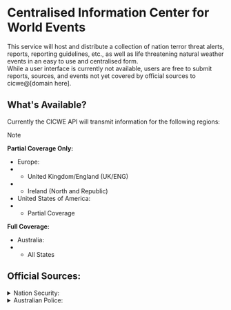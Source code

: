 # Centralised Information Center for World Events

This service will host and distribute a collection of nation terror threat alerts, reports, reporting guidelines, etc., as well as life threatening natural weather events in an easy to use and centralised form.  
While a user interface is currently not available, users are free to submit reports, sources, and events not yet covered by official sources to cicwe@[domain here].

## What's Available?
Currently the CICWE API will transmit information for the following regions:

> [!NOTE]
> **Partial Coverage Only:**
> - Europe:
> - - United Kingdom/England (UK/ENG)
> - - Ireland (North and Republic)
> - United States of America:
> - - Partial Coverage
>  
> **Full Coverage:**
> - Australia:
> - - All States 

## Official Sources:

<details>
    <summary> Nation Security:</summary>
    <ul>
        <li> UK National Security: https://www.mi5.gov.uk/
        <li> US National Security: https://www.nationalsecurity.gov.au/
        <li> US National Security: https://www.dhs.gov/
    </ul>
</details>

<details>
    <summary> Australian Police:</summary>
    <ul>
        <li> Victoria: https://www.police.vic.gov.au/
        <li> Tasmania: https://www.police.tas.gov.au/
        <li> Sydney: https://www.police.nsw.gov.au/
        <li> Queensland: https://www.mypolice.qld.gov.au/
        <li> Western Australia: https://www.wa.gov.au/organisation/western-australia-police-force/
        <li> Northern Territories: https://pfes.nt.gov.au/
    </ul>
</details>
